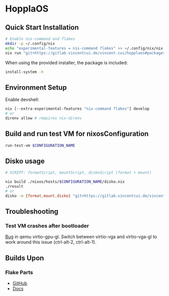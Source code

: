 # HopplaOS

## Quick Start Installation

```bash
# Enable nix-command and flakes
mkdir -p ~/.config/nix
echo "experimental-features = nix-command flakes" >> ~/.config/nix/nix.conf
nix run "git+https://gitlab.vincentcui.de/vincent.cui/hopplaos#packages.x86_64-linux.install-system" -- -h
```

When using the provided installer, the package is included:

```bash
install-system -h
```

## Environment Setup

Enable devshell:

```bash
nix [--extra-experimental-features "nix-command flakes"] develop
# or
direnv allow # requires nix-direnv
```

## Build and run test VM for nixosConfiguration

```bash
run-test-vm $CONFIGURATION_NAME
```

## Disko usage

```bash
# SCRIPT: formatScript, mountScript, diskoScript (format + mount)

nix build ./nixos/hosts/$CONFIGURATION_NAME/disko.nix
./result
# or
disko -m {format,mount,disko} "git+https://gitlab.vincentcui.de/vincent.cui/hopplaos#$CONFIGURATION_NAME"
```

## Troubleshooting

### Test VM crashes after bootloader

[Bug](https://gitlab.com/qemu-project/qemu/-/issues/1727) in qemu virtio-gpu-gl.
Switch between virtio-vga and virtio-vga-gl to work around this issue
(ctrl-alt-2, ctrl-alt-1).

## Builds Upon

### Flake Parts

- [GitHub](https://github.com/hercules-ci/flake-parts)
- [Docs](https://flake.parts)
